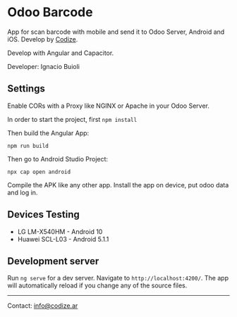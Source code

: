 # Odoo Barcode

App for scan barcode with mobile and send it to Odoo Server, Android and iOS. Develop by [Codize](https://www.codize.ar).

Develop with Angular and Capacitor.

Developer: Ignacio Buioli

## Settings

Enable CORs with a Proxy like NGINX or Apache in your Odoo Server.

In order to start the project, first `npm install`

Then build the Angular App:

```
npm run build
```

Then go to Android Studio Project:

```
npx cap open android
```

Compile the APK like any other app. Install the app on device, put odoo data and log in.

## Devices Testing

* LG LM-X540HM - Android 10
* Huawei SCL-L03 - Android 5.1.1

## Development server

Run `ng serve` for a dev server. Navigate to `http://localhost:4200/`. The app will automatically reload if you change any of the source files.

---

Contact: info@codize.ar
